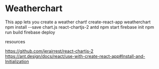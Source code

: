 # Weatherchart

This app lets you create a weather chart!
create-react-app weatherchart
npm install --save chart.js react-chartjs-2 antd
npm start
firebase init
npm run build
firebase deploy

resources

https://github.com/jerairrest/react-chartjs-2
https://ant.design/docs/react/use-with-create-react-app#Install-and-Initialization
